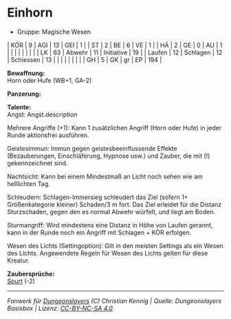 # Einhorn  
- Gruppe: Magische Wesen  

| KÖR    | 9  | AGI      | 13 | GEI        | 1   |
| ST     | 2  | BE       | 6  | VE         | 1   |
| HÄ     | 2  | GE       | 0  | AU         | 1   |
|        |    |          |    |            |     |
| LK     | 63 | Abwehr   | 11 | Initiative | 19  |
| Laufen | 12 | Schlagen | 12 | Schiessen  | 13  |
|        |    |          |    |            |     |
| GH     | 5  | GK       | gr | EP         | 194 |


**Bewaffnung:**  
Horn oder Hufe (WB+1, GA-2)

**Panzerung:**  


**Talente:**  
Angst: Angst.description

Mehrere Angriffe (+1): Kann 1 zusätzlichen Angriff (Horn oder Hufe) in jeder Runde aktionsfrei ausführen.

Geistesimmun: Immun gegen geistesbeeinflussende Effekte (Bezauberungen, Einschläferung, Hypnose usw.) und Zauber, die mit (!) gekennzeichnet sind.

Nachtsicht: Kann bei einem Mindestmaß an Licht noch sehen wie am helllichten Tag.

Schleudern: Schlagen-Immersieg schleudert das Ziel (sofern 1+ Größenkategorie kleiner) Schaden/3 m fort. Das Ziel erleidet für die Distanz Sturzschaden, gegen den es normal Abwehr würfelt, und liegt am Boden.

Sturmangriff: Wird mindestens eine Distanz in Höhe von Laufen gerannt, kann in der Runde noch ein Angriff mit Schlagen + KÖR erfolgen.

Wesen des Lichts (Settingoption): Gilt in den meisten Settings als ein Wesen des Lichts. Angewendete Regeln für Wesen des Lichts gelten für diese Kreatur.


**Zaubersprüche:**  
[Spurt](/grw/zauber/spurt.md) (-2)




___
*Fanwerk für [Dungeonslayers](https://www.dungeonslayers.net/) (C) Christian Kennig | Quelle: Dungeonslayers Basisbox | Lizenz: [CC-BY-NC-SA 4.0](https://creativecommons.org/licenses/by-nc-sa/4.0/deed.de)*